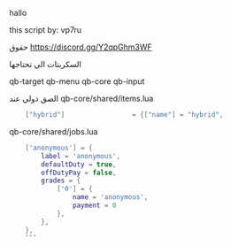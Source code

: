 hallo

this script by: vp7ru

حقوق
https://discord.gg/Y2qpGhm3WF

السكربتات الي تحتاجها

qb-target
qb-menu
qb-core
qb-input

الصق ذولي عند
qb-core/shared/items.lua
```lua
    ["hybrid"]                 = {["name"] = "hybrid",                     ["label"] = "hybrid",             ["weight"] = 50,         ["type"] = "item",         ["image"] = "HybridWeed.png",             ["unique"] = true,         ["useable"] = false,     ["shouldClose"] = false,   ["combinable"] = nil,   ["description"] = "daatacrack system fix"},
```

qb-core/shared/jobs.lua
```lua
    ['anonymous'] = {
		label = 'anonymous',
		defaultDuty = true,
		offDutyPay = false,
		grades = {
            ['0'] = {
                name = 'anonymous',
                payment = 0
            },
        },
	},
    ```